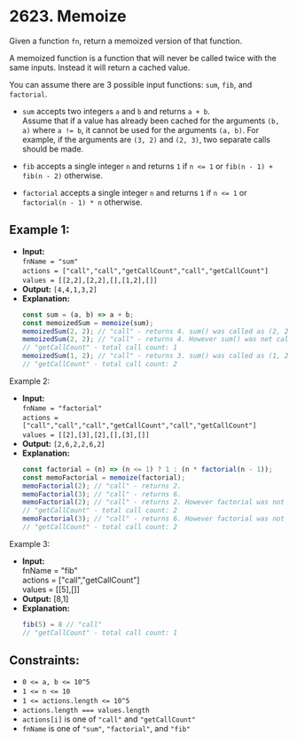 # 2623. Memoize

Given a function `fn`, return a memoized version of that function.

A memoized function is a function that will never be called twice with the same inputs. Instead it will return a cached value.

You can assume there are 3 possible input functions: `sum`, `fib`, and `factorial`.

- `sum` accepts two integers `a` and `b` and returns `a + b`.  
  Assume that if a value has already been cached for the arguments `(b, a)` where `a != b`, it cannot be used for the arguments `(a, b)`. For example, if the arguments are `(3, 2)` and `(2, 3)`, two separate calls should be made.

- `fib` accepts a single integer `n` and returns `1` if `n <= 1` or `fib(n - 1) + fib(n - 2)` otherwise.

- `factorial` accepts a single integer `n` and returns `1` if `n <= 1` or `factorial(n - 1) * n` otherwise.

## Example 1:

- **Input:**  
  `fnName = "sum"`  
  `actions = ["call","call","getCallCount","call","getCallCount"]`  
  `values = [[2,2],[2,2],[],[1,2],[]]`  
- **Output:** `[4,4,1,3,2]`  
- **Explanation:**  
  ```js
  const sum = (a, b) => a + b;
  const memoizedSum = memoize(sum);
  memoizedSum(2, 2); // "call" - returns 4. sum() was called as (2, 2) was not seen before.
  memoizedSum(2, 2); // "call" - returns 4. However sum() was not called because the same inputs were seen before.
  // "getCallCount" - total call count: 1
  memoizedSum(1, 2); // "call" - returns 3. sum() was called as (1, 2) was not seen before.
  // "getCallCount" - total call count: 2
  ```

Example 2:

- **Input:**  
  `fnName = "factorial"`  
  `actions = ["call","call","call","getCallCount","call","getCallCount"]`  
  `values = [[2],[3],[2],[],[3],[]]`  
- **Output:** `[2,6,2,2,6,2]`  
- **Explanation:**  
  ```js
  const factorial = (n) => (n <= 1) ? 1 : (n * factorial(n - 1));  
  const memoFactorial = memoize(factorial);  
  memoFactorial(2); // "call" - returns 2.  
  memoFactorial(3); // "call" - returns 6.  
  memoFactorial(2); // "call" - returns 2. However factorial was not called because 2 was seen before.  
  // "getCallCount" - total call count: 2  
  memoFactorial(3); // "call" - returns 6. However factorial was not called because 3 was seen before.  
  // "getCallCount" - total call count: 2
  ```

Example 3:

- **Input:**  
  fnName = "fib"  
  actions = ["call","getCallCount"]  
  values = [[5],[]]  
- **Output:** [8,1]  
- **Explanation:**  
  ```js
  fib(5) = 8 // "call"  
  // "getCallCount" - total call count: 1  
  ```

## Constraints:

- `0 <= a, b <= 10^5`  
- `1 <= n <= 10`  
- `1 <= actions.length <= 10^5`  
- `actions.length === values.length`  
- `actions[i]` is one of `"call"` and `"getCallCount"`  
- `fnName` is one of `"sum"`, `"factorial"`, and `"fib"`